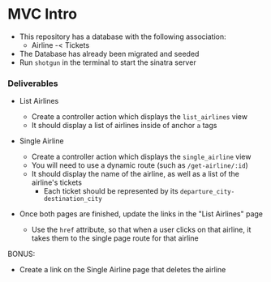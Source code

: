 # MVC Intro

* This repository has a database with the following association:
    * Airline -< Tickets
* The Database has already been migrated and seeded
* Run `shotgun` in the terminal to start the sinatra server

### Deliverables
* List Airlines
    * Create a controller action which displays the `list_airlines` view
    * It should display a list of airlines inside of anchor `a` tags

* Single Airline
    * Create a controller action which displays the `single_airline` view
    * You will need to use a dynamic route (such as `/get-airline/:id`)
    * It should display the name of the airline, as well as a list of the airline's tickets
        * Each ticket should be represented by its `departure_city-destination_city`

* Once both pages are finished, update the links in the "List Airlines" page
    * Use the `href` attribute, so that when a user clicks on that airline, it takes them to the single page route for that airline

BONUS:
* Create a link on the Single Airline page that deletes the airline 


